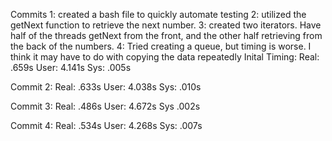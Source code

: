 Commits
1: created a bash file to quickly automate testing
2: utilized the getNext function to retrieve the next number. 
3: created two iterators. Have half of the threads getNext from the front, and
    the other half retrieving from the back of the numbers.
4: Tried creating a queue, but timing is worse. I think it may have to do with copying the
    data repeatedly
Inital Timing:
Real: .659s
User: 4.141s
Sys: .005s

Commit 2:
Real: .633s
User: 4.038s
Sys: .010s

Commit 3:
Real: .486s
User: 4.672s
Sys .002s

Commit 4:
Real: .534s
User: 4.268s
Sys: .007s

